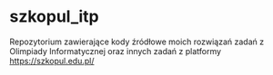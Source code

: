 # szkopul_itp
Repozytorium zawierające kody źródłowe moich rozwiązań zadań z Olimpiady Informatycznej oraz innych zadań z platformy https://szkopul.edu.pl/
